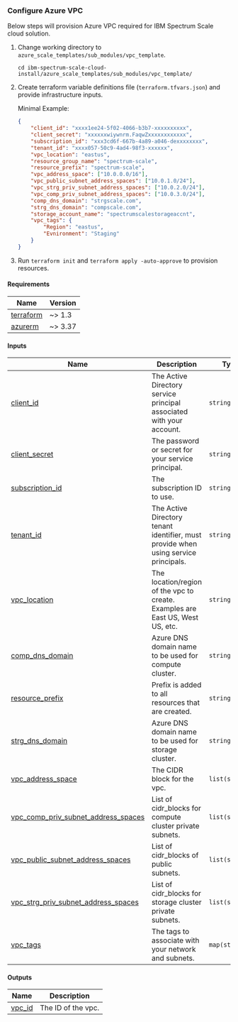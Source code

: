### Configure Azure VPC

Below steps will provision Azure VPC required for IBM Spectrum Scale cloud solution.

1. Change working directory to `azure_scale_templates/sub_modules/vpc_template`.

    ```cli
    cd ibm-spectrum-scale-cloud-install/azure_scale_templates/sub_modules/vpc_template/
    ```

2. Create terraform variable definitions file (`terraform.tfvars.json`) and provide infrastructure inputs.

    Minimal Example:

    ```json
    {
        "client_id": "xxxx1ee24-5f02-4066-b3b7-xxxxxxxxxx",
        "client_secret": "xxxxxxwiywnrm.FaqwZxxxxxxxxxxxx",
        "subscription_id": "xxx3cd6f-667b-4a89-a046-dexxxxxxxx",
        "tenant_id": "xxxx057-50c9-4ad4-98f3-xxxxxx",
        "vpc_location": "eastus",
        "resource_group_name": "spectrum-scale",
        "resource_prefix": "spectrum-scale",
        "vpc_address_space": ["10.0.0.0/16"],
        "vpc_public_subnet_address_spaces": ["10.0.1.0/24"],
        "vpc_strg_priv_subnet_address_spaces": ["10.0.2.0/24"],
        "vpc_comp_priv_subnet_address_spaces": ["10.0.3.0/24"],
        "comp_dns_domain": "strgscale.com",
        "strg_dns_domain": "compscale.com",
        "storage_account_name": "spectrumscalestorageaccnt",
        "vpc_tags": {
            "Region": "eastus",
            "Evnironment": "Staging"
        }
    }
    ```

3. Run `terraform init` and `terraform apply -auto-approve` to provision resources.

<!-- BEGIN_TF_DOCS -->
#### Requirements

| Name | Version |
|------|---------|
| <a name="requirement_terraform"></a> [terraform](#requirement_terraform) | ~> 1.3 |
| <a name="requirement_azurerm"></a> [azurerm](#requirement_azurerm) | ~> 3.37 |

#### Inputs

| Name | Description | Type |
|------|-------------|------|
| <a name="input_client_id"></a> [client_id](#input_client_id) | The Active Directory service principal associated with your account. | `string` |
| <a name="input_client_secret"></a> [client_secret](#input_client_secret) | The password or secret for your service principal. | `string` |
| <a name="input_subscription_id"></a> [subscription_id](#input_subscription_id) | The subscription ID to use. | `string` |
| <a name="input_tenant_id"></a> [tenant_id](#input_tenant_id) | The Active Directory tenant identifier, must provide when using service principals. | `string` |
| <a name="input_vpc_location"></a> [vpc_location](#input_vpc_location) | The location/region of the vpc to create. Examples are East US, West US, etc. | `string` |
| <a name="input_comp_dns_domain"></a> [comp_dns_domain](#input_comp_dns_domain) | Azure DNS domain name to be used for compute cluster. | `string` |
| <a name="input_resource_prefix"></a> [resource_prefix](#input_resource_prefix) | Prefix is added to all resources that are created. | `string` |
| <a name="input_strg_dns_domain"></a> [strg_dns_domain](#input_strg_dns_domain) | Azure DNS domain name to be used for storage cluster. | `string` |
| <a name="input_vpc_address_space"></a> [vpc_address_space](#input_vpc_address_space) | The CIDR block for the vpc. | `list(string)` |
| <a name="input_vpc_comp_priv_subnet_address_spaces"></a> [vpc_comp_priv_subnet_address_spaces](#input_vpc_comp_priv_subnet_address_spaces) | List of cidr_blocks for compute cluster private subnets. | `list(string)` |
| <a name="input_vpc_public_subnet_address_spaces"></a> [vpc_public_subnet_address_spaces](#input_vpc_public_subnet_address_spaces) | List of cidr_blocks of public subnets. | `list(string)` |
| <a name="input_vpc_strg_priv_subnet_address_spaces"></a> [vpc_strg_priv_subnet_address_spaces](#input_vpc_strg_priv_subnet_address_spaces) | List of cidr_blocks for storage cluster private subnets. | `list(string)` |
| <a name="input_vpc_tags"></a> [vpc_tags](#input_vpc_tags) | The tags to associate with your network and subnets. | `map(string)` |

#### Outputs

| Name | Description |
|------|-------------|
| <a name="output_vpc_id"></a> [vpc_id](#output_vpc_id) | The ID of the vpc. |
<!-- END_TF_DOCS -->
